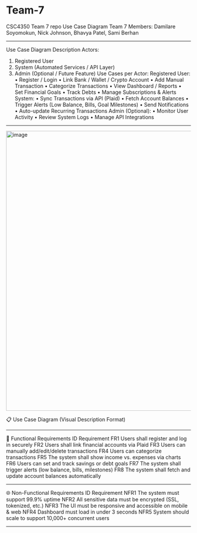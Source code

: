 # Team-7
CSC4350 Team 7 repo
Use Case Diagram 
Team 7 
Members: Damilare Soyomokun, Nick Johnson, Bhavya Patel, Sami Berhan
________________________________________
 Use Case Diagram Description
Actors:
1.	Registered User
2.	System (Automated Services / API Layer)
3.	Admin (Optional / Future Feature)
Use Cases per Actor:
Registered User:
•	Register / Login
•	Link Bank / Wallet / Crypto Account
•	Add Manual Transaction
•	Categorize Transactions
•	View Dashboard / Reports
•	Set Financial Goals
•	Track Debts
•	Manage Subscriptions & Alerts
System:
•	Sync Transactions via API (Plaid)
•	Fetch Account Balances
•	Trigger Alerts (Low Balance, Bills, Goal Milestones)
•	Send Notifications
•	Auto-update Recurring Transactions
Admin (Optional):
•	Monitor User Activity
•	Review System Logs
•	Manage API Integrations
________________________________________

<img width="940" height="763" alt="image" src="https://github.com/user-attachments/assets/0e36cf73-9092-44c9-b923-00bd4682ef90" />

📋 Use Case Diagram (Visual Description Format)
 ________________________________________
📅 Functional Requirements
ID	Requirement
FR1	Users shall register and log in securely
FR2	Users shall link financial accounts via Plaid
FR3	Users can manually add/edit/delete transactions
FR4	Users can categorize transactions
FR5	The system shall show income vs. expenses via charts
FR6	Users can set and track savings or debt goals
FR7	The system shall trigger alerts (low balance, bills, milestones)
FR8	The system shall fetch and update account balances automatically
________________________________________
🌐 Non-Functional Requirements
ID	Requirement
NFR1	The system must support 99.9% uptime
NFR2	All sensitive data must be encrypted (SSL, tokenized, etc.)
NFR3	The UI must be responsive and accessible on mobile & web
NFR4	Dashboard must load in under 3 seconds
NFR5	System should scale to support 10,000+ concurrent users
________________________________________

